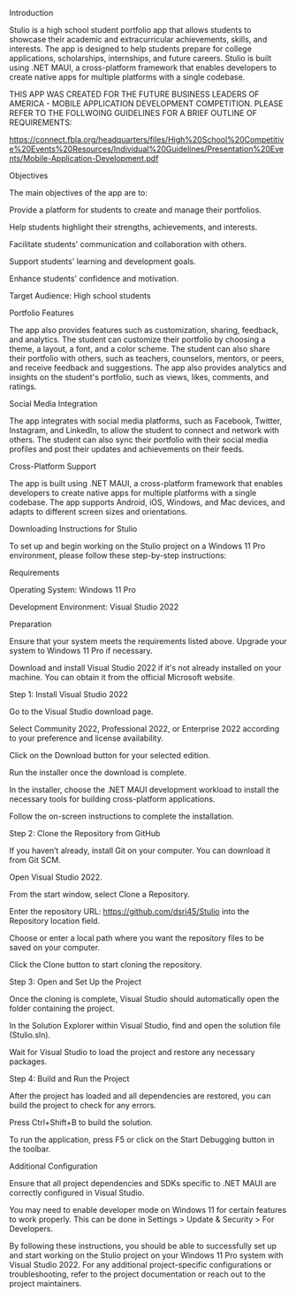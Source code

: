 Introduction 

Stulio is a high school student portfolio app that allows students to showcase their academic and extracurricular achievements, skills, and interests. The app is designed to help students prepare for college applications, scholarships, internships, and future careers. Stulio is built using .NET MAUI, a cross-platform framework that enables developers to create native apps for multiple platforms with a single codebase. 

THIS APP WAS CREATED FOR THE FUTURE BUSINESS LEADERS OF AMERICA - MOBILE APPLICATION DEVELOPMENT COMPETITION. PLEASE REFER TO THE FOLLWOING GUIDELINES FOR A BRIEF OUTLINE OF REQUIREMENTS: 

https://connect.fbla.org/headquarters/files/High%20School%20Competitive%20Events%20Resources/Individual%20Guidelines/Presentation%20Events/Mobile-Application-Development.pdf 

Objectives 

The main objectives of the app are to: 

Provide a platform for students to create and manage their portfolios. 

Help students highlight their strengths, achievements, and interests. 

Facilitate students' communication and collaboration with others. 

Support students' learning and development goals. 

Enhance students' confidence and motivation. 

Target Audience: High school students 

Portfolio Features 

The app also provides features such as customization, sharing, feedback, and analytics. The student can customize their portfolio by choosing a theme, a layout, a font, and a color scheme. The student can also share their portfolio with others, such as teachers, counselors, mentors, or peers, and receive feedback and suggestions. The app also provides analytics and insights on the student's portfolio, such as views, likes, comments, and ratings. 

Social Media Integration 

The app integrates with social media platforms, such as Facebook, Twitter, Instagram, and LinkedIn, to allow the student to connect and network with others. The student can also sync their portfolio with their social media profiles and post their updates and achievements on their feeds. 

Cross-Platform Support 

The app is built using .NET MAUI, a cross-platform framework that enables developers to create native apps for multiple platforms with a single codebase. The app supports Android, iOS, Windows, and Mac devices, and adapts to different screen sizes and orientations. 

Downloading Instructions for Stulio 

To set up and begin working on the Stulio project on a Windows 11 Pro environment, please follow these step-by-step instructions: 

Requirements 

Operating System: Windows 11 Pro 

Development Environment: Visual Studio 2022 

Preparation 

Ensure that your system meets the requirements listed above. Upgrade your system to Windows 11 Pro if necessary. 

Download and install Visual Studio 2022 if it's not already installed on your machine. You can obtain it from the official Microsoft website. 

Step 1: Install Visual Studio 2022 

 

Go to the Visual Studio download page. 

Select Community 2022, Professional 2022, or Enterprise 2022 according to your preference and license availability. 

Click on the Download button for your selected edition. 

Run the installer once the download is complete. 

In the installer, choose the .NET MAUI development workload to install the necessary tools for building cross-platform applications. 

Follow the on-screen instructions to complete the installation. 

Step 2: Clone the Repository from GitHub 

If you haven’t already, install Git on your computer. You can download it from Git SCM. 

Open Visual Studio 2022. 

From the start window, select Clone a Repository. 

Enter the repository URL: https://github.com/dsri45/Stulio into the Repository location field. 

Choose or enter a local path where you want the repository files to be saved on your computer. 

Click the Clone button to start cloning the repository. 

Step 3: Open and Set Up the Project 

Once the cloning is complete, Visual Studio should automatically open the folder containing the project. 

In the Solution Explorer within Visual Studio, find and open the solution file (Stulio.sln). 

Wait for Visual Studio to load the project and restore any necessary packages. 

Step 4: Build and Run the Project 

After the project has loaded and all dependencies are restored, you can build the project to check for any errors. 

Press Ctrl+Shift+B to build the solution. 

To run the application, press F5 or click on the Start Debugging button in the toolbar. 

Additional Configuration 

Ensure that all project dependencies and SDKs specific to .NET MAUI are correctly configured in Visual Studio. 

You may need to enable developer mode on Windows 11 for certain features to work properly. This can be done in Settings > Update & Security > For Developers. 

By following these instructions, you should be able to successfully set up and start working on the Stulio project on your Windows 11 Pro system with Visual Studio 2022. For any additional project-specific configurations or troubleshooting, refer to the project documentation or reach out to the project maintainers. 
